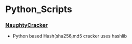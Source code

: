 # Python_Scripts

### [NaughtyCracker](test.py) 
- Python based Hash(sha256,md5 cracker uses hashlib 
